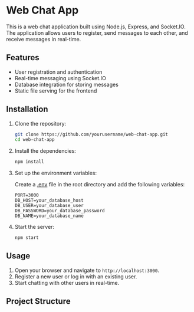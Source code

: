 # Web Chat App

This is a web chat application built using Node.js, Express, and Socket.IO. The application allows users to register, send messages to each other, and receive messages in real-time.

## Features

- User registration and authentication
- Real-time messaging using Socket.IO
- Database integration for storing messages
- Static file serving for the frontend

## Installation

1. Clone the repository:

    ```bash
    git clone https://github.com/yourusername/web-chat-app.git
    cd web-chat-app
    ```

2. Install the dependencies:

    ```bash
    npm install
    ```

3. Set up the environment variables:

    Create a [.env](http://_vscodecontentref_/1) file in the root directory and add the following variables:

    ```env
    PORT=3000
    DB_HOST=your_database_host
    DB_USER=your_database_user
    DB_PASSWORD=your_database_password
    DB_NAME=your_database_name
    ```

4. Start the server:

    ```bash
    npm start
    ```

## Usage

1. Open your browser and navigate to `http://localhost:3000`.
2. Register a new user or log in with an existing user.
3. Start chatting with other users in real-time.

## Project Structure
